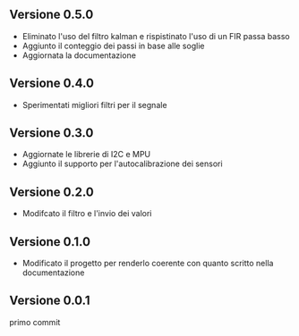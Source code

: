 ## Versione 0.5.0
- Eliminato l'uso del filtro kalman e rispistinato l'uso di un FIR passa basso
- Aggiunto il conteggio dei passi in base alle soglie
- Aggiornata la documentazione

## Versione 0.4.0
- Sperimentati migliori filtri per il segnale

## Versione 0.3.0
- Aggiornate le librerie di I2C e MPU
- Aggiunto il supporto per l'autocalibrazione dei sensori

## Versione 0.2.0
- Modifcato il filtro e l'invio dei valori

## Versione 0.1.0
- Modificato il progetto per renderlo coerente con quanto scritto nella documentazione

## Versione 0.0.1
primo commit